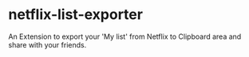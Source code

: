 # netflix-list-exporter
An Extension to export your 'My list' from Netflix to Clipboard area and share with your friends.
